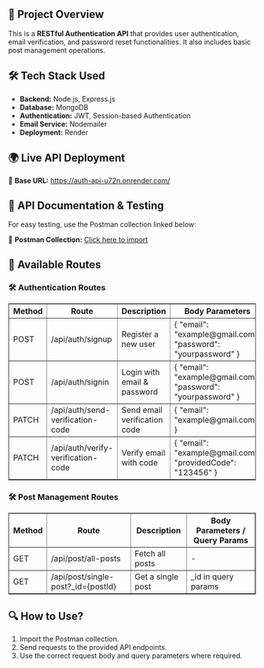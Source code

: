 <h2>📌 Project Overview</h2>
<p>This is a <strong>RESTful Authentication API</strong> that provides user authentication, email verification, and password reset functionalities. It also includes basic post management operations.</p>

<h2>🛠 Tech Stack Used</h2>
<ul>
    <li><strong>Backend:</strong> Node.js, Express.js</li>
    <li><strong>Database:</strong> MongoDB</li>
    <li><strong>Authentication:</strong> JWT, Session-based Authentication</li>
    <li><strong>Email Service:</strong> Nodemailer</li>
    <li><strong>Deployment:</strong> Render</li>
</ul>

<h2>🌍 Live API Deployment</h2>
<p>🔗 <strong>Base URL:</strong> <a href="https://auth-api-u72n.onrender.com/">https://auth-api-u72n.onrender.com/</a></p>

<h2>📌 API Documentation & Testing</h2>
<p>For easy testing, use the Postman collection linked below:</p>
<p>📌 <strong>Postman Collection:</strong> <a href="[https://raw.githubusercontent.com/Saiee-phadatare/auth-api/refs/heads/main/Auth-api.postman_collection![image](https://github.com/user-attachments/assets/b286ce5f-bc50-4ecf-a75f-f88a490d73fb)](https://raw.githubusercontent.com/Saiee-phadatare/auth-api/refs/heads/main/Render.postman_collection.json)
">Click here to import</a></p>

<h2>📌 Available Routes</h2>

<h3>🛠 Authentication Routes</h3>
<table border="1" cellpadding="5">
    <tr>
        <th>Method</th>
        <th>Route</th>
        <th>Description</th>
        <th>Body Parameters</th>
    </tr>
    <tr>
        <td>POST</td>
        <td>/api/auth/signup</td>
        <td>Register a new user</td>
        <td>{ "email": "example@gmail.com", "password": "yourpassword" }</td>
    </tr>
    <tr>
        <td>POST</td>
        <td>/api/auth/signin</td>
        <td>Login with email & password</td>
        <td>{ "email": "example@gmail.com", "password": "yourpassword" }</td>
    </tr>
    <tr>
        <td>PATCH</td>
        <td>/api/auth/send-verification-code</td>
        <td>Send email verification code</td>
        <td>{ "email": "example@gmail.com" }</td>
    </tr>
    <tr>
        <td>PATCH</td>
        <td>/api/auth/verify-verification-code</td>
        <td>Verify email with code</td>
        <td>{ "email": "example@gmail.com", "providedCode": "123456" }</td>
    </tr>
</table>

<h3>🛠 Post Management Routes</h3>
<table border="1" cellpadding="5">
    <tr>
        <th>Method</th>
        <th>Route</th>
        <th>Description</th>
        <th>Body Parameters / Query Params</th>
    </tr>
    <tr>
        <td>GET</td>
        <td>/api/post/all-posts</td>
        <td>Fetch all posts</td>
        <td>-</td>
    </tr>
    <tr>
        <td>GET</td>
        <td>/api/post/single-post?_id={postId}</td>
        <td>Get a single post</td>
        <td>_id in query params</td>
    </tr>
</table>

<h2>🔍 How to Use?</h2>
<ol>
    <li>Import the Postman collection.</li>
    <li>Send requests to the provided API endpoints.</li>
    <li>Use the correct request body and query parameters where required.</li>
</ol>
